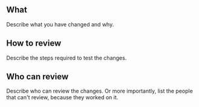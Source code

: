 What
----

Describe what you have changed and why.

How to review
-----

Describe the steps required to test the changes.

Who can review
-----

Describe who can review the changes. Or more importantly, list the people
that can't review, because they worked on it.
